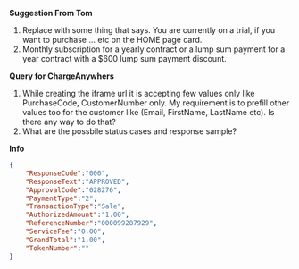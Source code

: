 **Suggestion From Tom**
1. Replace with some thing that says. You are currently on a trial, if you want to purchase ... etc on the HOME page card.
2. Monthly subscription for a yearly contract or a lump sum payment for a year contract with a $600 lump sum payment discount.


**Query for ChargeAnywhers**
1. While creating the iframe url it is accepting few values only like PurchaseCode, CustomerNumber only. My requirement is to prefill other values too for the customer like (Email, FirstName, LastName etc).
Is there any way to do that?
2. What are the possbile status cases and response sample?


**Info**
```JSON
{
    "ResponseCode":"000",
    "ResponseText":"APPROVED",
    "ApprovalCode":"028276",
    "PaymentType":"2",
    "TransactionType":"Sale",
    "AuthorizedAmount":"1.00",
    "ReferenceNumber":"000099287929",
    "ServiceFee":"0.00",
    "GrandTotal":"1.00",
    "TokenNumber":""
}
```